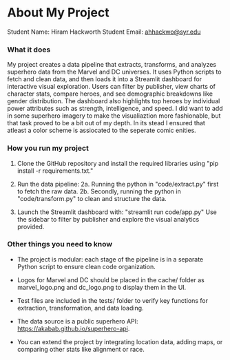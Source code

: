 # About My Project

Student Name:  Hiram Hackworth
Student Email:  ahhackwo@syr.edu 

### What it does

My project creates a data pipeline that extracts, transforms, and analyzes superhero data from the Marvel and DC universes. It uses Python scripts to fetch and clean data, and then loads it into a Streamlit dashboard for interactive visual exploration. Users can filter by publisher, view charts of character stats, compare heroes, and see demographic breakdowns like gender distribution. The dashboard also highlights top heroes by individual power attributes such as strength, intelligence, and speed. I did want to add in some superhero imagery to make the visualiaztion more fashionable, but that task proved to be a bit out of my depth. In its stead I ensured that atleast a color scheme is assiocated to the seperate comic enities. 

### How you run my project

1. Clone the GitHub repository and install the required libraries using "pip install -r requirements.txt."

2. Run the data pipeline:
    2a. Running the python in "code/extract.py" first to fetch the raw data.
    2b. Secondly, running the python in "code/transform.py" to clean and structure the data.

3. Launch the Streamlit dashboard with: "streamlit run code/app.py"
Use the sidebar to filter by publisher and explore the visual analytics provided.

### Other things you need to know

- The project is modular: each stage of the pipeline is in a separate Python script to ensure clean code organization.

- Logos for Marvel and DC should be placed in the cache/ folder as marvel_logo.png and dc_logo.png to display them in the UI.

- Test files are included in the tests/ folder to verify key functions for extraction, transformation, and data loading.

- The data source is a public superhero API: https://akabab.github.io/superhero-api.

- You can extend the project by integrating location data, adding maps, or comparing other stats like alignment or race.